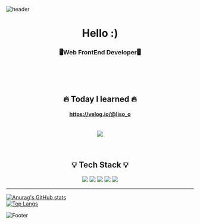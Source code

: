 ![header](https://capsule-render.vercel.app/api?type=rect&text=Profile&color=auto&height=300&section=header&fontSize=90&textBg=true&animation=blinking&rotate=-10)
# <div align="center"> Hello  :) </div>
### <div align="center"> 🖥️Web FrontEnd Developer🖥️ </div>

<br>
<br>
<br>

## <div align = "center">	🔥  Today I learned 🔥	</div>
#### <div align="center"> https://velog.io/@liso_o </div>
<br>
<div align="center"> <a href="https://velog.io/@liso_o"><img src="https://img.shields.io/badge/Tech%20Blog-11B48A?style=flat-square&logo=Vimeo&logoColor=white&link=https://velog.io/@hyeinisfree"/></a> </div>



<br>
<br>

## <div align = "center" > 💡 Tech Stack 💡 </div>
<div align ="center">
       <img src="https://img.shields.io/badge/html5-E34F26?style=for-the-badge&logo=html5&logoColor=white">
       <img src="https://img.shields.io/badge/CSS3-1572B6?style=for-the-badge&logo=CSS3&logoColor=white">
       <img src="https://img.shields.io/badge/JavaScript-F7DF1E?style=for-the-badge&logo=Javascript&logoColor=white">
       <img src="https://img.shields.io/badge/React-61DAFB?style=for-the-badge&logo=React&logoColor=white">
       <img src="https://img.shields.io/badge/TypeScript-3178C6?style=for-the-badge&logo=TypeScript&logoColor=white">
     </div>


<hr>


[![Anurag's GitHub stats](https://github-readme-stats.vercel.app/api?username=LimJaeSub&theme=radical)](https://github.com/anuraghazra/github-readme-stats)
<br>
[![Top Langs](https://github-readme-stats.vercel.app/api/top-langs/?username=LimJaeSub&layout=compact)](https://github.com/anuraghazra/github-readme-stats)

![Footer](https://capsule-render.vercel.app/api?type=rect&text=Thanks&color=auto&height=300&section=header&fontSize=90&textBg=true&animation=blinking&rotate=10)










       
       
       
       
       
       
       
       
       
       
       
       
       
       
       
       
       
       
       
       
       
<!--
**LimJaeSub/LimJaeSub** is a ✨ _special_ ✨ repository because its `README.md` (this file) appears on your GitHub profile.

Here are some ideas to get you started:

- 🔭 I’m currently working on ...
- 🌱 I’m currently learning ...
- 👯 I’m looking to collaborate on ...
- 🤔 I’m looking for help with ...
- 💬 Ask me about ...
- 📫 How to reach me: ...
- 😄 Pronouns: ...
- ⚡ Fun fact: ...
-->



